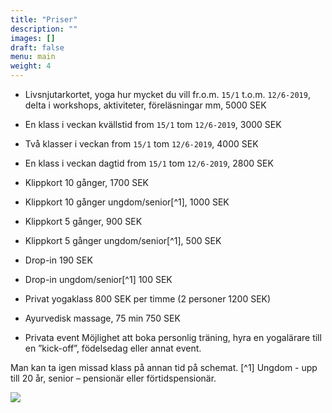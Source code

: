 ```yaml
---
title: "Priser"
description: ""
images: []
draft: false
menu: main
weight: 4
---
```


* Livsnjutarkortet, yoga hur mycket du vill fr.o.m. `15/1` t.o.m. `12/6-2019`, delta i workshops, aktiviteter, föreläsningar mm, 5000 SEK
* En klass i veckan kvällstid from `15/1` tom `12/6-2019`, 3000 SEK
* Två klasser i veckan from `15/1` tom `12/6-2019`, 4000 SEK
* En klass i veckan dagtid from `15/1` tom `12/6-2019`, 2800 SEK
* Klippkort 10 gånger, 1700 SEK
* Klippkort 10 gånger ungdom/senior[^1], 1000 SEK
* Klippkort 5 gånger, 900 SEK
* Klippkort 5 gånger ungdom/senior[^1], 500 SEK
* Drop-in 190 SEK
* Drop-in ungdom/senior[^1] 100 SEK
* Privat yogaklass 800 SEK per timme (2 personer 1200 SEK)
* Ayurvedisk massage, 75 min 750 SEK

* Privata event
Möjlighet att boka personlig träning, hyra en yogalärare till en ”kick-off”, födelsedag eller annat event.

Man kan ta igen missad klass på annan tid på schemat.
[^1] Ungdom - upp till 20 år, senior – pensionär eller förtidspensionär.

![](/images/ganesh.jpg)


